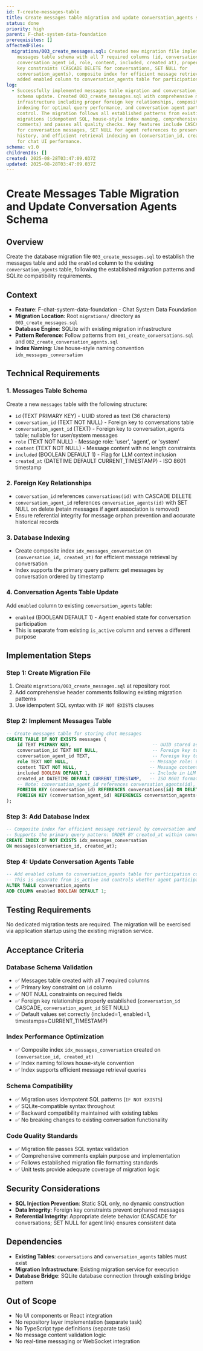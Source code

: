 ```yaml
---
id: T-create-messages-table
title: Create messages table migration and update conversation_agents schema
status: done
priority: high
parent: F-chat-system-data-foundation
prerequisites: []
affectedFiles:
  migrations/003_create_messages.sql: Created new migration file implementing
    messages table schema with all 7 required columns (id, conversation_id,
    conversation_agent_id, role, content, included, created_at), proper foreign
    key constraints (CASCADE DELETE for conversations, SET NULL for
    conversation_agents), composite index for efficient message retrieval, and
    added enabled column to conversation_agents table for participation control
log:
  - Successfully implemented messages table migration and conversation_agents
    schema update. Created 003_create_messages.sql with comprehensive messaging
    infrastructure including proper foreign key relationships, composite
    indexing for optimal query performance, and conversation agent participation
    control. The migration follows all established patterns from existing
    migrations (idempotent SQL, house-style index naming, comprehensive
    comments) and passes all quality checks. Key features include CASCADE DELETE
    for conversation messages, SET NULL for agent references to preserve message
    history, and efficient retrieval indexing on (conversation_id, created_at)
    for chat UI performance.
schema: v1.0
childrenIds: []
created: 2025-08-28T03:47:09.037Z
updated: 2025-08-28T03:47:09.037Z
---
```


# Create Messages Table Migration and Update Conversation Agents Schema

## Overview

Create the database migration file `003_create_messages.sql` to establish the messages table and add the `enabled` column to the existing `conversation_agents` table, following the established migration patterns and SQLite compatibility requirements.

## Context

- **Feature**: F-chat-system-data-foundation - Chat System Data Foundation
- **Migration Location**: Root `migrations/` directory as `003_create_messages.sql`
- **Database Engine**: SQLite with existing migration infrastructure
- **Pattern Reference**: Follow patterns from `001_create_conversations.sql` and `002_create_conversation_agents.sql`
- **Index Naming**: Use house-style naming convention `idx_messages_conversation`

## Technical Requirements

### 1. Messages Table Schema

Create a new `messages` table with the following structure:

- `id` (TEXT PRIMARY KEY) - UUID stored as text (36 characters)
- `conversation_id` (TEXT NOT NULL) - Foreign key to conversations table
- `conversation_agent_id` (TEXT) - Foreign key to conversation_agents table; nullable for user/system messages
- `role` (TEXT NOT NULL) - Message role: 'user', 'agent', or 'system'
- `content` (TEXT NOT NULL) - Message content with no length constraints
- `included` (BOOLEAN DEFAULT 1) - Flag for LLM context inclusion
- `created_at` (DATETIME DEFAULT CURRENT_TIMESTAMP) - ISO 8601 timestamp

### 2. Foreign Key Relationships

- `conversation_id` references `conversations(id)` with CASCADE DELETE
- `conversation_agent_id` references `conversation_agents(id)` with SET NULL on delete (retain messages if agent association is removed)
- Ensure referential integrity for message orphan prevention and accurate historical records

### 3. Database Indexing

- Create composite index `idx_messages_conversation` on `(conversation_id, created_at)` for efficient message retrieval by conversation
- Index supports the primary query pattern: get messages by conversation ordered by timestamp

### 4. Conversation Agents Table Update

Add `enabled` column to existing `conversation_agents` table:

- `enabled` (BOOLEAN DEFAULT 1) - Agent enabled state for conversation participation
- This is separate from existing `is_active` column and serves a different purpose

## Implementation Steps

### Step 1: Create Migration File

1. Create `migrations/003_create_messages.sql` at repository root
2. Add comprehensive header comments following existing migration patterns
3. Use idempotent SQL syntax with `IF NOT EXISTS` clauses

### Step 2: Implement Messages Table

```sql
-- Create messages table for storing chat messages
CREATE TABLE IF NOT EXISTS messages (
    id TEXT PRIMARY KEY,                              -- UUID stored as text (36 characters)
    conversation_id TEXT NOT NULL,                    -- Foreign key to conversations table
    conversation_agent_id TEXT,                       -- Foreign key to conversation_agents table (nullable for user/system)
    role TEXT NOT NULL,                              -- Message role: user, agent, system
    content TEXT NOT NULL,                           -- Message content (no length limit)
    included BOOLEAN DEFAULT 1,                      -- Include in LLM context (1=yes, 0=no)
    created_at DATETIME DEFAULT CURRENT_TIMESTAMP,   -- ISO 8601 format timestamp
    -- Note: conversation_agent_id references conversation_agents(id), not settings
    FOREIGN KEY (conversation_id) REFERENCES conversations(id) ON DELETE CASCADE,
    FOREIGN KEY (conversation_agent_id) REFERENCES conversation_agents(id) ON DELETE SET NULL
);
```

### Step 3: Add Database Index

```sql
-- Composite index for efficient message retrieval by conversation and timestamp
-- Supports the primary query pattern: ORDER BY created_at within conversation
CREATE INDEX IF NOT EXISTS idx_messages_conversation
ON messages(conversation_id, created_at);
```

### Step 4: Update Conversation Agents Table

```sql
-- Add enabled column to conversation_agents table for participation control
-- This is separate from is_active and controls whether agent participates in new messages
ALTER TABLE conversation_agents
ADD COLUMN enabled BOOLEAN DEFAULT 1;
```

## Testing Requirements

No dedicated migration tests are required. The migration will be exercised via application startup using the existing migration service.

## Acceptance Criteria

### Database Schema Validation

- ✅ Messages table created with all 7 required columns
- ✅ Primary key constraint on `id` column
- ✅ NOT NULL constraints on required fields
- ✅ Foreign key relationships properly established (`conversation_id` CASCADE, `conversation_agent_id` SET NULL)
- ✅ Default values set correctly (included=1, enabled=1, timestamps=CURRENT_TIMESTAMP)

### Index Performance Optimization

- ✅ Composite index `idx_messages_conversation` created on `(conversation_id, created_at)`
- ✅ Index naming follows house-style convention
- ✅ Index supports efficient message retrieval queries

### Schema Compatibility

- ✅ Migration uses idempotent SQL patterns (`IF NOT EXISTS`)
- ✅ SQLite-compatible syntax throughout
- ✅ Backward compatibility maintained with existing tables
- ✅ No breaking changes to existing conversation functionality

### Code Quality Standards

- ✅ Migration file passes SQL syntax validation
- ✅ Comprehensive comments explain purpose and implementation
- ✅ Follows established migration file formatting standards
- ✅ Unit tests provide adequate coverage of migration logic

## Security Considerations

- **SQL Injection Prevention**: Static SQL only, no dynamic construction
- **Data Integrity**: Foreign key constraints prevent orphaned messages
- **Referential Integrity**: Appropriate delete behavior (CASCADE for conversations; SET NULL for agent link) ensures consistent data

## Dependencies

- **Existing Tables**: `conversations` and `conversation_agents` tables must exist
- **Migration Infrastructure**: Existing migration service for execution
- **Database Bridge**: SQLite database connection through existing bridge pattern

## Out of Scope

- No UI components or React integration
- No repository layer implementation (separate task)
- No TypeScript type definitions (separate task)
- No message content validation logic
- No real-time messaging or WebSocket integration
